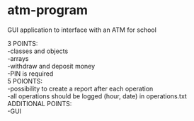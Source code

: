 # atm-program
GUI application to interface with an ATM for school

3 POINTS:  
  -classes and objects <break>  
  -arrays  
  -withdraw and deposit money  
  -PIN is required  
5 POIONTS:  
  -possibility to create a report after each operation  
  -all operations should be logged (hour, date) in operations.txt  
ADDITIONAL POINTS:  
  -GUI  
